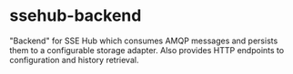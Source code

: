 # ssehub-backend

"Backend" for SSE Hub which consumes AMQP messages and persists them to a configurable storage adapter. Also provides HTTP endpoints to configuration and history retrieval.

